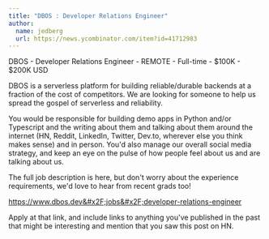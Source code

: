 ```yaml
---
title: "DBOS : Developer Relations Engineer"
author:
  name: jedberg
  url: https://news.ycombinator.com/item?id=41712983
---
```

DBOS - Developer Relations Engineer - REMOTE - Full-time - $100K - $200K USD

DBOS is a serverless platform for building reliable&#x2F;durable backends at a fraction of the cost of competitors.  We are looking for someone to help us spread the gospel of serverless and reliability.

You would be responsible for building demo apps in Python and&#x2F;or Typescript and the writing about them and talking about them around the internet (HN, Reddit, LinkedIn, Twitter, Dev.to, wherever else you think makes sense) and in person.  You&#x27;d also manage our overall social media strategy, and keep an eye on the pulse of how people feel about us and are talking about us.

The full job description is here, but don&#x27;t worry about the experience requirements, we&#x27;d love to hear from recent grads too!

<a href="https:&#x2F;&#x2F;www.dbos.dev&#x2F;jobs&#x2F;developer-relations-engineer" rel="nofollow">https:&#x2F;&#x2F;www.dbos.dev&#x2F;jobs&#x2F;developer-relations-engineer</a>

Apply at that link, and include links to anything you&#x27;ve published in the past that might be interesting and mention that you saw this post on HN.
<JobApplication />
